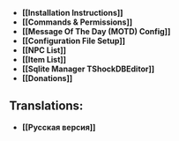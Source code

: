 * **[[Installation Instructions]]**
* **[[Commands & Permissions]]**
* **[[Message Of The Day (MOTD) Config]]**
* **[[Configuration File Setup]]**
* **[[NPC List]]**
* **[[Item List]]**
* **[[Sqlite Manager TShockDBEditor]]**
* **[[Donations]]**

## Translations:
* **[[Русская версия]]**